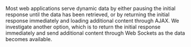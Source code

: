 Most web applications serve dynamic data by either pausing the initial response until the data has been retrieved, or by returning the initial response immediately and loading additional content through AJAX.
We investigate another option, which is to return the initial response immediately and send additional content through Web Sockets as the data becomes available.
